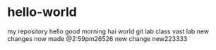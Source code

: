 # hello-world
my repository
hello good morning
hai world
git lab class
vast lab
new changes 
now made @2:59pm26526
new change
new223333
